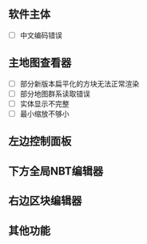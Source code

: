 ## 软件主体

- [ ] 中文编码错误

## 主地图查看器

- [ ] 部分新版本扁平化的方块无法正常渲染
- [ ] 部分地图群系读取错误
- [ ] 实体显示不完整
- [ ] 最小缩放不够小

## 左边控制面板

## 下方全局NBT编辑器

## 右边区块编辑器

## 其他功能